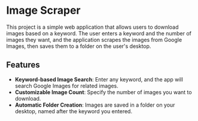 # Image Scraper

This project is a simple web application that allows users to download images based on a keyword. The user enters a keyword and the number of images they want, and the application scrapes the images from Google Images, then saves them to a folder on the user's desktop.

## Features

- **Keyword-based Image Search**: Enter any keyword, and the app will search Google Images for related images.
- **Customizable Image Count**: Specify the number of images you want to download.
- **Automatic Folder Creation**: Images are saved in a folder on your desktop, named after the keyword you entered.


